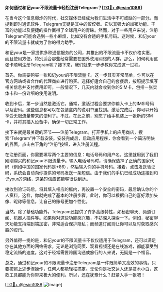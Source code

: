 **如何通过和记your不限流量卡轻松注册Telegram？[[TG💪+ @esim1088](https://t.me/s/esim1088)]**

在当今这个信息爆炸的时代，社交媒体已经成为我们生活中不可或缺的一部分。而提到即时通讯软件，Telegram无疑是其中的佼佼者。它以其强大的加密功能、丰富的功能以及便捷的操作赢得了全球用户的青睐。然而，对于一些用户来说，注册Telegram可能会遇到一些小麻烦，比如没有合适的手机号码。这时候，和记your的不限流量卡就成为了你的得力助手。

和记your是一家提供多种通信服务的公司，其推出的不限流量卡不仅价格实惠，而且使用方便，特别适合那些经常需要在国外使用网络的人群。那么，如何利用这张卡顺利注册Telegram呢？接下来，我们就来一步步教你完成这一过程。

首先，你需要购买一张和记your的不限流量卡。这一步其实非常简单，你可以在官方网站或者合作的代理商处进行购买。选择好适合自己的套餐后，按照提示填写相关信息并支付费用即可。一般情况下，几天内就会收到你的SIM卡，包括一张实体卡和一份详细的使用说明。

收到卡后，第一步当然是激活它。通常，激活过程会要求你输入卡上的IMSI号码以及密码。这些信息都可以在包装盒内的说明书里找到。激活完成后，你可以开始享受无限流量带来的便利了。不过，在此之前，别忘了给手机装上一张新的SIM卡，并将其插入设备中，确保一切正常工作。

接下来就是最关键的环节——注册Telegram。打开手机上的应用商店，搜索“Telegram”并下载安装。安装完成后，启动应用程序，你会看到一个简洁明快的界面。点击右下角的“注册”按钮，进入注册流程。

在注册页面，你需要填写两个主要的信息：电话号码和用户名。这里就用到了我们刚刚购买的和记your不限流量卡。输入电话号码时，请确保选择了正确的国家代码（例如中国的国家代码是+86），然后输入你的手机号码。接着，点击发送验证码，系统会自动向你提供的号码发送一条短信。由于我们的手机已经成功连接到和记your的网络，这条短信应该能够很快到达。

接收到验证码后，将其填入相应的框内，再设置一个安全的密码，最后确认你的个人资料。这样，你就完成了基本的注册步骤。此时，你可以根据自己的喜好添加头像、昵称等信息，让自己的账号更加个性化。

当然，除了基础功能外，Telegram还提供了许多高级特性，如秘密聊天、频道订阅、机器人插件等。如果你对这些功能感兴趣，不妨深入探索一下。例如，秘密聊天功能支持端到端加密，非常适合保护隐私；而频道订阅则让你可以及时获取感兴趣的资讯。

另外值得一提的是，和记your的不限流量卡不仅仅适用于Telegram，还可以满足你在其他方面的网络需求。无论是浏览网页、观看视频还是在线游戏，都能享受到稳定流畅的速度。这对于经常需要跨国沟通或旅行的人来说，无疑是一个福音。

总之，通过和记your的不限流量卡注册Telegram是一件既简单又高效的事情。只要按照上述步骤操作，任何人都能轻松搞定。无论你是社交达人还是技术小白，这款工具都能为你带来极大的便利。所以，还在犹豫什么？赶紧入手一张吧！

[[TG💪+ @esim1088](https://t.me/s/esim1088) ![Image](https://i.postimg.cc/4NQfJmqS/Snipaste-2025-05-13-00-14-12.png)]